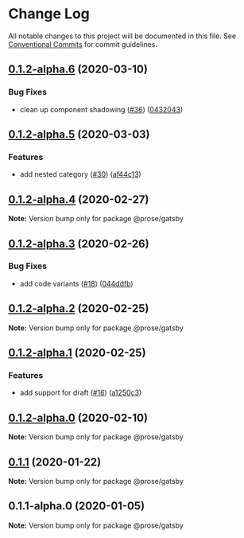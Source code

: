 # Change Log

All notable changes to this project will be documented in this file.
See [Conventional Commits](https://conventionalcommits.org) for commit guidelines.

## [0.1.2-alpha.6](https://github.com/prosejs/prose/compare/@prose/gatsby@0.1.2-alpha.5...@prose/gatsby@0.1.2-alpha.6) (2020-03-10)


### Bug Fixes

* clean up component shadowing ([#36](https://github.com/prosejs/prose/issues/36)) ([0432043](https://github.com/prosejs/prose/commit/0432043e52e77a5a8c6987a703ec0a159a34a07b))





## [0.1.2-alpha.5](https://github.com/prosejs/prose/compare/@prose/gatsby@0.1.2-alpha.4...@prose/gatsby@0.1.2-alpha.5) (2020-03-03)


### Features

* add nested category ([#30](https://github.com/prosejs/prose/issues/30)) ([af44c13](https://github.com/prosejs/prose/commit/af44c1379f26f191eeacc210578cb7a59effc1d0))





## [0.1.2-alpha.4](https://github.com/prosejs/prose/compare/@prose/gatsby@0.1.2-alpha.3...@prose/gatsby@0.1.2-alpha.4) (2020-02-27)

**Note:** Version bump only for package @prose/gatsby





## [0.1.2-alpha.3](https://github.com/prosejs/prose/compare/@prose/gatsby@0.1.2-alpha.2...@prose/gatsby@0.1.2-alpha.3) (2020-02-26)


### Bug Fixes

* add code variants ([#18](https://github.com/prosejs/prose/issues/18)) ([044ddfb](https://github.com/prosejs/prose/commit/044ddfb64aab9270ead88faa6379f3fbe33103c1))





## [0.1.2-alpha.2](https://github.com/prosejs/prose/compare/@prose/gatsby@0.1.2-alpha.1...@prose/gatsby@0.1.2-alpha.2) (2020-02-25)

**Note:** Version bump only for package @prose/gatsby





## [0.1.2-alpha.1](https://github.com/prosejs/prose/compare/@prose/gatsby@0.1.2-alpha.0...@prose/gatsby@0.1.2-alpha.1) (2020-02-25)


### Features

* add support for draft ([#16](https://github.com/prosejs/prose/issues/16)) ([a1250c3](https://github.com/prosejs/prose/commit/a1250c3b504c8e30993089b9e46055fa6ac3ea25))





## [0.1.2-alpha.0](https://github.com/prosejs/prose/compare/@prose/gatsby@0.1.1...@prose/gatsby@0.1.2-alpha.0) (2020-02-10)

**Note:** Version bump only for package @prose/gatsby





## [0.1.1](https://github.com/prosejs/prose/compare/@prose/gatsby@0.1.1-alpha.0...@prose/gatsby@0.1.1) (2020-01-22)

**Note:** Version bump only for package @prose/gatsby





## 0.1.1-alpha.0 (2020-01-05)

**Note:** Version bump only for package @prose/gatsby
